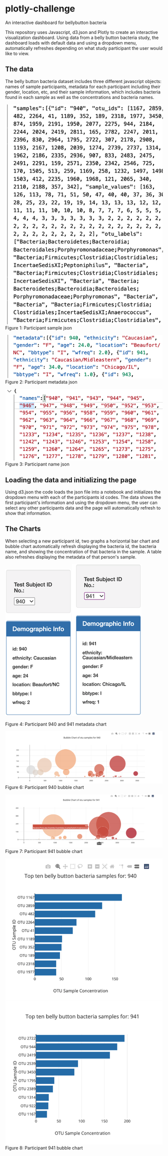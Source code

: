 # plotly-challenge
An interactive dashboard for bellybutton bacteria


This repository uses Javascript, d3.json and Plotly to create an interactive visualization dashboard. Using data from a belly button bacteria study, the dashboard loads with default data and using a dropdown menu, automatically refreshes depending on what study participant the user would like to view.

## The data
The belly button bacteria dataset includes three different javascript objects: names of sample participants, metadata for each participant including their gender, location, etc, and their sample information, which includes bacteria found in each sample as well as the concentrations and bacteria names.

![figure 1](https://github.com/jshapi16/plotly-challenge/blob/main/Images/participant_sample_object.png?raw=true)
Figure 1: Participant sample json

![figure 2](https://github.com/jshapi16/plotly-challenge/blob/main/Images/Participant_metadata_object.png)
Figure 2: Participant metadata json

![figure 3](https://github.com/jshapi16/plotly-challenge/blob/main/Images/Participant_names_object.png)
Figure 3: Participant name json

## Loading the data and initializing the page 
Using d3.json the code loads the json file into a notebook and initializes the dropdown menu with each of the participants id codes. The data shows the first participant's information and using the dropdown menu, the user can select any other participants data and the page will automatically refresh to show that information.

## The Charts
When selecting a new participant id, two graphs a horizontal bar chart and bubble chart automatically refresh displaying the bacteria id, the bacteria name, and showing the concentration of that bacteria in the sample. A table also refreshes displaying the metadata of that person's sample. 

![figure 4](https://github.com/jshapi16/plotly-challenge/blob/main/Images/940_metadata.png?raw=true) ![figure 5](https://github.com/jshapi16/plotly-challenge/blob/main/Images/941_metadata.png?raw=true)

Figure 4: Participant 940 and 941 metadata chart

![figure 6](https://github.com/jshapi16/plotly-challenge/blob/main/Images/940_bubble_chart.png?raw=true)
Figure 6: Participant 940 bubble chart

![figure 7](https://github.com/jshapi16/plotly-challenge/blob/main/Images/941_bubble_chart.png?raw=true)
Figure 7: Participant 941 bubble chart

![Figure 8](https://github.com/jshapi16/plotly-challenge/blob/main/Images/940_bar_graph.png?raw=true) ![figure 9](https://github.com/jshapi16/plotly-challenge/blob/main/Images/941_bar_graph.png?raw=true) 
Figure 8: Participant 941 bubble chart
